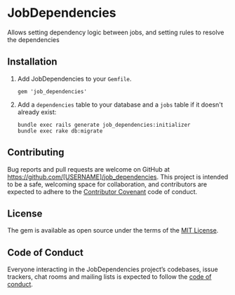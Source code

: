 # JobDependencies

Allows setting dependency logic between jobs, and setting rules to resolve the dependencies

## Installation

1. Add JobDependencies to your `Gemfile`.

    `gem 'job_dependencies'`

2. Add a `dependencies` table to your database and a `jobs` table if it doesn't already exist:

    ```
    bundle exec rails generate job_dependencies:initializer
    bundle exec rake db:migrate
    ```

## Contributing

Bug reports and pull requests are welcome on GitHub at https://github.com/[USERNAME]/job_dependencies. This project is intended to be a safe, welcoming space for collaboration, and contributors are expected to adhere to the [Contributor Covenant](http://contributor-covenant.org) code of conduct.

## License

The gem is available as open source under the terms of the [MIT License](http://opensource.org/licenses/MIT).

## Code of Conduct

Everyone interacting in the JobDependencies project’s codebases, issue trackers, chat rooms and mailing lists is expected to follow the [code of conduct](https://github.com/[USERNAME]/job_dependencies/blob/master/CODE_OF_CONDUCT.md).
